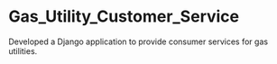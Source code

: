 # Gas_Utility_Customer_Service
Developed a Django application to provide consumer services for gas utilities. 

